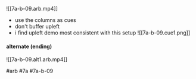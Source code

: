 
![[7a-b-09.arb.mp4]]
- use the columns as cues
- don't buffer upleft
- i find upleft demo most consistent with this setup
![[7a-b-09.cue1.png]]

#### alternate (ending)
![[7a-b-09.alt1.arb.mp4]]

#arb #7a #7a-b-09

